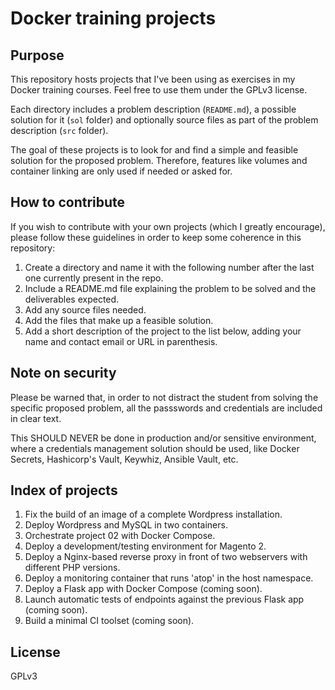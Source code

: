 # Docker training projects

## Purpose

This repository hosts projects that I've been using as exercises in my Docker training courses. Feel free to use them under the GPLv3 license.

Each directory includes a problem description (`README.md`), a possible solution for it (`sol` folder) and optionally source files as part of the problem description (`src` folder).

The goal of these projects is to look for and find a simple and feasible solution for the proposed problem. Therefore, features like volumes and container linking are only used if needed or asked for.

## How to contribute

If you wish to contribute with your own projects (which I greatly encourage), please follow these guidelines in order to keep some coherence in this repository:

1. Create a directory and name it with the following number after the last one currently present in the repo.
2. Include a README.md file explaining the problem to be solved and the deliverables expected.
3. Add any source files needed.
4. Add the files that make up a feasible solution.
5. Add a short description of the project to the list below, adding your name and contact email or URL in parenthesis.

## Note on security

Please be warned that, in order to not distract the student from solving the specific proposed problem, all the passswords and credentials are included in clear text.

This SHOULD NEVER be done in production and/or sensitive environment, where a credentials management solution should be used, like Docker Secrets, Hashicorp's Vault, Keywhiz, Ansible Vault, etc.

## Index of projects

1. Fix the build of an image of a complete Wordpress installation.
2. Deploy Wordpress and MySQL in two containers.
3. Orchestrate project 02 with Docker Compose.
4. Deploy a development/testing environment for Magento 2.
5. Deploy a Nginx-based reverse proxy in front of two webservers with different PHP versions.
6. Deploy a monitoring container that runs 'atop' in the host namespace.
7. Deploy a Flask app with Docker Compose (coming soon).
8. Launch automatic tests of endpoints against the previous Flask app (coming soon).
9. Build a minimal CI toolset (coming soon).

## License

GPLv3
